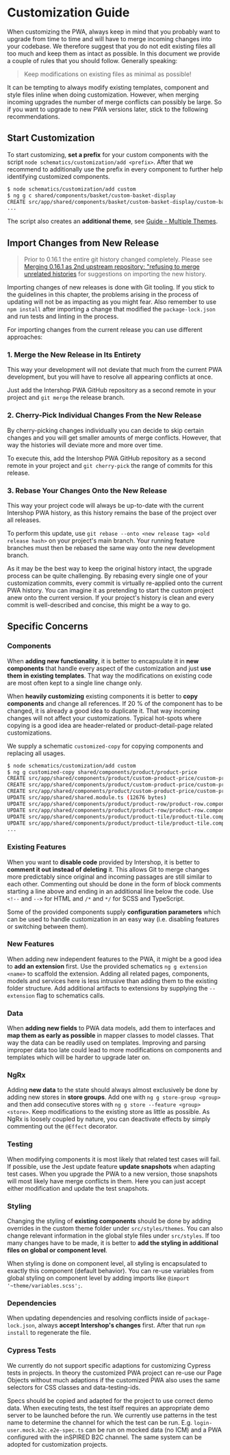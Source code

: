 <!--
kb_guide
kb_pwa
kb_everyone
kb_sync_latest_only
-->

# Customization Guide

When customizing the PWA, always keep in mind that you probably want to upgrade from time to time and will have to merge incoming changes into your codebase.
We therefore suggest that you do not edit existing files all too much and keep them as intact as possible.
In this document we provide a couple of rules that you should follow.
Generally speaking:

> Keep modifications on existing files as minimal as possible!

It can be tempting to always modify existing templates, component and style files inline when doing customization.
However, when merging incoming upgrades the number of merge conflicts can possibly be large.
So if you want to upgrade to new PWA versions later, stick to the following recommendations.

## Start Customization

To start customizing, **set a prefix** for your custom components with the script `node schematics/customization/add <prefix>`.
After that we recommend to additionally use the prefix in every component to further help identifying customized components.

```bash
$ node schematics/customization/add custom
$ ng g c shared/components/basket/custom-basket-display
CREATE src/app/shared/components/basket/custom-basket-display/custom-basket-display.component.ts (275 bytes)
...
```

The script also creates an **additional theme**, see [Guide - Multiple Themes](../guides/multiple-themes.md).

## Import Changes from New Release

> Prior to 0.16.1 the entire git history changed completely. Please see [Merging 0.16.1 as 2nd upstream repository: "refusing to merge unrelated histories](https://github.com/intershop/intershop-pwa/issues/62) for suggestions on importing the new history.

Importing changes of new releases is done with Git tooling.
If you stick to the guidelines in this chapter, the problems arising in the process of updating will not be as impacting as you might fear.
Also remember to use `npm install` after importing a change that modified the `package-lock.json` and run tests and linting in the process.

For importing changes from the current release you can use different approaches:

### 1. Merge the New Release in Its Entirety

This way your development will not deviate that much from the current PWA development, but you will have to resolve all appearing conflicts at once.

Just add the Intershop PWA GitHub repository as a second remote in your project and `git merge` the release branch.

### 2. Cherry-Pick Individual Changes From the New Release

By cherry-picking changes individually you can decide to skip certain changes and you will get smaller amounts of merge conflicts.
However, that way the histories will deviate more and more over time.

To execute this, add the Intershop PWA GitHub repository as a second remote in your project and `git cherry-pick` the range of commits for this release.

### 3. Rebase Your Changes Onto the New Release

This way your project code will always be up-to-date with the current Intershop PWA history, as this history remains the base of the project over all releases.

To perform this update, use `git rebase --onto <new release tag> <old release hash>` on your project's main branch.
Your running feature branches must then be rebased the same way onto the new development branch.

As it may be the best way to keep the original history intact, the upgrade process can be quite challenging.
By rebasing every single one of your customization commits, every commit is virtually re-applied onto the current PWA history.
You can imagine it as pretending to start the custom project anew onto the current version.
If your project's history is clean and every commit is well-described and concise, this might be a way to go.

## Specific Concerns

### Components

When **adding new functionality**, it is better to encapsulate it in **new components** that handle every aspect of the customization and just **use them in existing templates**.
That way the modifications on existing code are most often kept to a single line change only.

When **heavily customizing** existing components it is better to **copy components** and change all references.
If 20 % of the component has to be changed, it is already a good idea to duplicate it.
That way incoming changes will not affect your customizations.
Typical hot-spots where copying is a good idea are header-related or product-detail-page related customizations.

We supply a schematic `customized-copy` for copying components and replacing all usages.

```bash
$ node schematics/customization/add custom
$ ng g customized-copy shared/components/product/product-price
CREATE src/app/shared/components/product/custom-product-price/custom-product-price.component.html (1591 bytes)
CREATE src/app/shared/components/product/custom-product-price/custom-product-price.component.spec.ts (7632 bytes)
CREATE src/app/shared/components/product/custom-product-price/custom-product-price.component.ts (1370 bytes)
UPDATE src/app/shared/shared.module.ts (12676 bytes)
UPDATE src/app/shared/components/product/product-row/product-row.component.html (4110 bytes)
UPDATE src/app/shared/components/product/product-row/product-row.component.spec.ts (5038 bytes)
UPDATE src/app/shared/components/product/product-tile/product-tile.component.html (2140 bytes)
UPDATE src/app/shared/components/product/product-tile/product-tile.component.spec.ts (4223 bytes)
...
```

### Existing Features

When you want to **disable code** provided by Intershop, it is better to **comment it out instead of deleting** it.
This allows Git to merge changes more predictably since original and incoming passages are still similar to each other.
Commenting out should be done in the form of block comments starting a line above and ending in an additional line below the code.
Use `<!--` and `-->` for HTML and `/*` and `*/` for SCSS and TypeScript.

Some of the provided components supply **configuration parameters** which can be used to handle customization in an easy way (i.e. disabling features or switching between them).

### New Features

When adding new independent features to the PWA, it might be a good idea to **add an extension** first.
Use the provided schematics `ng g extension <name>` to scaffold the extension.
Adding all related pages, components, models and services here is less intrusive than adding them to the existing folder structure.
Add additional artifacts to extensions by supplying the `--extension` flag to schematics calls.

### Data

When **adding new fields** to PWA data models, add them to interfaces and **map them as early as possible** in mapper classes to model classes.
That way the data can be readily used on templates.
Improving and parsing improper data too late could lead to more modifications on components and templates which will be harder to upgrade later on.

### NgRx

Adding **new data** to the state should always almost exclusively be done by adding new stores in **store groups**.
Add one with `ng g store-group <group>` and then add consecutive stores with `ng g store --feature <group> <store>`.
Keep modifications to the existing store as little as possible.
As NgRx is loosely coupled by nature, you can deactivate effects by simply commenting out the `@Effect` decorator.

### Testing

When modifying components it is most likely that related test cases will fail.
If possible, use the Jest update feature **update snapshots** when adapting test cases.
When you upgrade the PWA to a new version, those snapshots will most likely have merge conflicts in them.
Here you can just accept either modification and update the test snapshots.

### Styling

Changing the styling of **existing components** should be done by adding overrides in the custom theme folder under `src/styles/themes`.
You can also change relevant information in the global style files under `src/styles`.
If too many changes have to be made, it is better to **add the styling in additional files on global or component level**.

When styling is done on component level, all styling is encapsulated to exactly this component (default behavior).
You can re-use variables from global styling on component level by adding imports like `@import '~theme/variables.scss';`.

### Dependencies

When updating dependencies and resolving conflicts inside of `package-lock.json`, always **accept Intershop's changes** first.
After that run `npm install` to regenerate the file.

### Cypress Tests

We currently do not support specific adaptions for customizing Cypress tests in projects.
In theory the customized PWA project can re-use our Page Objects without much adaptions if the customized PWA also uses the same selectors for CSS classes and data-testing-ids.

Specs should be copied and adapted for the project to use correct demo data.
When executing tests, the test itself requires an appropriate demo server to be launched before the run.
We currently use patterns in the test name to determine the channel for which the test can be run.
E.g. `login-user.mock.b2c.e2e-spec.ts` can be run on mocked data (no ICM) and a PWA configured with the inSPIRED B2C channel.
The same system can be adopted for customization projects.
